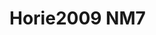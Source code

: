 <a name="material" />

# Horie2009 NM7
<script type="application/ld+json">
  {
    "@context": "https://schema.org/",
    "@type": "ChemicalSubstance",
    "http://purl.org/dc/terms/conformsTo":
      {
        "@type": "CreativeWork",
        "@id": "https://bioschemas.org/profiles/ChemicalSubstance/0.4-RELEASE/"
      },
    "@id": "https://egonw.github.io/nanowiki/nanowiki184.html#material",
    "name": "Horie2009 NM7",
    "sameAs: "http://127.0.0.1/mediawiki/index.php/Special:URIResolver/Horie2009_NM7"
  }
</script>

